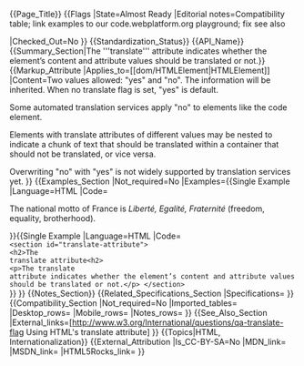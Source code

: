 {{Page_Title}}
{{Flags
|State=Almost Ready
|Editorial notes=Compatibility table; link examples to our code.webplatform.org playground; fix see also

|Checked_Out=No
}}
{{Standardization_Status}}
{{API_Name}}
{{Summary_Section|The '''translate''' attribute indicates whether the element’s content and attribute values should be translated or not.}}
{{Markup_Attribute
|Applies_to=[[dom/HTMLElement|HTMLElement]]
|Content=Two values allowed: "yes" and "no". The information will be inherited. When no translate flag is set, "yes" is default.

Some automated translation services apply "no" to elements like the code element.

Elements with translate attributes of different values may be nested to indicate a chunk of text that should be translated within a container that should not be translated, or vice versa.

Overwriting "no" with "yes" is not widely supported by translation services yet.
}}
{{Examples_Section
|Not_required=No
|Examples={{Single Example
|Language=HTML
|Code=<syntaxhighlight><p>The national motto of France is
<i lang="fr" translate="no">Liberté, Egalité, Fraternité</i>
(freedom, equality, brotherhood).</p></syntaxhighlight>
}}{{Single Example
|Language=HTML
|Code=<syntaxhighlight><code translate="no">
&lt;section id="translate-attribute"&gt;
&lt;h2&gt;<span translate="yes">The <span translate="no">translate</span> attribute&lt;h2&gt;
&lt;p&gt;<span translate="yes">The <span translate="no">translate</span> attribute indicates whether the element’s content and attribute values should be translated or not.</span>&lt;/p&gt;
&lt;/section&gt;
</code></syntaxhighlight>
}}
}}
{{Notes_Section}}
{{Related_Specifications_Section
|Specifications=
}}
{{Compatibility_Section
|Not_required=No
|Imported_tables=
|Desktop_rows=
|Mobile_rows=
|Notes_rows=
}}
{{See_Also_Section
|External_links=[http://www.w3.org/International/questions/qa-translate-flag Using HTML's translate attribute]
}}
{{Topics|HTML, Internationalization}}
{{External_Attribution
|Is_CC-BY-SA=No
|MDN_link=
|MSDN_link=
|HTML5Rocks_link=
}}